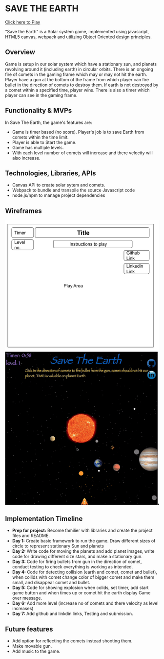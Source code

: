 
# SAVE THE EARTH

  [Click here to Play](https://kirti-harode.github.io/SaveTheEarth/)
   
"Save the Earth" is a Solar system game, implemented using javascript, HTML5 canvas, webpack and utilizing Object Oriented design principles.

## Overview

Game is setup in our solar system which have a stationary sun, and planets revolving around it (including earth) in circular orbits. There is an ongoing fire of comets in  the gaming frame which may or may not hit the earth. Player have a gun at the bottom of the frame from which player can fire bullet in the direction of comets to destroy them. If earth is not destroyed by a comet within a specified time, player wins. There is also a timer which player can see in the gaming frame.


## Functionality & MVPs

  In Save The Earth, the game's features are:

  * Game is timer based (no score). Player's job is to save Earth from comets within the time limit.
  * Player is able to Start the game.
  * Game has multiple levels.
  * With each level number of comets will increase and there velocity will also increase.
  

## Technologies, Libraries, APIs

  * Canvas API to create solar sytem and comets.
  * Webpack to bundle and transpile the source Javascript code
  * node.js/npm to manage project dependencies

## Wireframes

<img src="./images/new wireframe.png" >

<img src="./images/screenShot.png" >

## Implementation Timeline

  * **Prep for project:** Become familier with libraries and create the project files and README.
  * **Day 1:**  Create basic framework to run the game. Draw different sizes of circle to represent stationary Sun and planets
  * **Day 2:**  Write code for moving the planets and add planet images, write code for drawing different size stars, and make a stationary gun.
  * **Day 3:**  Code for firing bullets from gun in the direction of comet, conduct testing to check everything is working as intended.
  * **Day 4:**  Code for detecting collision (earth and comet, comet and bullet), when collids with comet change color of bigger comet and make them small, and disappear comet and bullet.
  * **Day 5:**  Code for showing explosion when colids, set timer, add start game button and when times up or comet hit the earth display Game over message.
  * **Day 6:**  Add more level (increase no of comets and there velocity as level increases)
  * **Day 7:** Add github and linkdin links, Testing and submission.

## Future features
  * Add option for reflecting the comets instead shooting them.
  * Make movable gun.
  * Add music to the game.